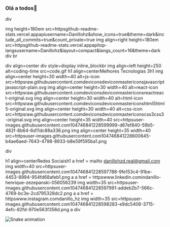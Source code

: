 ### Olá a todos👋
div
  
  img  height=180em src=httpsgithub-readme-stats.vercel.appapiusername=Danillohz&show_icons=true&theme=dark&include_all_commits=true&count_private=true
  img align=right height=180em src=httpsgithub-readme-stats.vercel.appapitop-langsusername=Danillohz&layout=compact&langs_count=16&theme=dark
div
br

div  align=center 
  div style=display inline_blockbr
    img align=left height=250 alt=coding-time src=code.gif
    h1 align=centerMelhores Tecnologias 3h1
    img align=center height=30 width=40 alt=js-icon  src=httpsraw.githubusercontent.comdeviconsdeviconmastericonsjavascriptjavascript-plain.svg
    img align=center height=30 width=40 alt=react-icon src=httpsraw.githubusercontent.comdeviconsdeviconmastericonsreactreact-original.svg
    img align=center height=30 width=40 alt=html-icon src=httpsraw.githubusercontent.comdeviconsdeviconmastericonshtml5html5-original.svg
    img align=center height=30 width=40 alt=css-icon src=httpsraw.githubusercontent.comdeviconsdeviconmastericonscss3css3-original.svg
    img align=center height=35 width=40 src=httpsuser-images.githubusercontent.com104746841228599999-d67ef840-59b5-482f-8b64-6d11dc88a336.png
    img align=center height=35 width=40 src=httpsuser-images.githubusercontent.com104746841228600645-b4ae6aed-7643-4798-8933-b8e59f595ba1.png
   
      

   div
    
  
  h1 align=centerRedes Sociaish1
    a href = mailto danillohzd.real@gmail.com
      img width=40 src=httpsuser-images.githubusercontent.com104746841228597788-9fe153c4-91be-4453-8994-954fd68afeb1.png
    a
    a href = httpswww.linkedin.comindanillo-henrique-zezepanski-056056239
      img width=35 src=httpsuser-images.githubusercontent.com104746841228597991-addeb2b7-566c-4769-bc3e-2cd795328dc2.png
    a
    a href = httpswww.instagram.comdanillo_hz
      img width=35 src=httpsuser-images.githubusercontent.com104746841228598283-e9dc5406-3715-4efc-82fd-970e563f358d.png
    a
div
  
![Snake animation](httpsgithub.comDanillohzDanillohzbloboutputgithub-contribution-grid-snake.svg)
